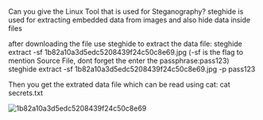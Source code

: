 Can you give the Linux Tool that is used for Steganography?
steghide is used for extracting embedded data from images and also hide data inside files

after downloading the file use steghide to extract the data file:
steghide extract -sf 1b82a10a3d5edc5208439f24c50c8e69.jpg
(-sf is the flag to mention Source File, dont forget the enter the passphrase:pass123)
steghide extract -sf 1b82a10a3d5edc5208439f24c50c8e69.jpg -p pass123

Then you get the extrated data file which can be read using cat:
cat secrets.txt

![1b82a10a3d5edc5208439f24c50c8e69](https://github.com/user-attachments/assets/5c978b11-7e21-43f1-9219-6c33f4253ca6)
